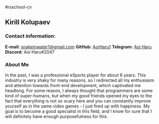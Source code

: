 #rsschool-cv
## Kirill Kolupaev
### Contact information:
**E-mail:** snakeinwater1@gmail.com
**GitHub:** [AoiHaru1](https://github.com/AoiHaru1)
**Telegram:** [Aoi Haru](@AoiHaru1)
**Discord:** Aoi Haru#2047

### About Me
In the past, I was a professional eSports player for about 6 years. This industry is very shaky for many reasons, so I redirected all my enthusiasm and attention towards front-end development, which captivated me headlong. For some reason, I always thought that programmers are some kind of super-humans, but when my good friends opened my eyes to the fact that everything is not so scary here and you can constantly improve yourself as in the same video games - I just fired up with happiness. My goal is to become a good specialist in this field, and I know for sure that I will definitely have enough purposefulness for this. 

